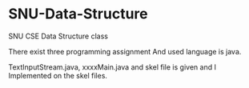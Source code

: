 # SNU-Data-Structure
SNU CSE Data Structure class

There exist three programming assignment And used language is java. <br/>

TextInputStream.java, xxxxMain.java and skel file is given and I Implemented on the skel files.
